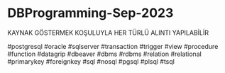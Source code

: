 # DBProgramming-Sep-2023
KAYNAK GÖSTERMEK KOŞULUYLA HER TÜRLÜ ALINTI YAPILABİLİR

#postgresql
#oracle
#sqlserver
#transaction
#trigger
#view
#procedure
#function
#datagrip
#dbeaver
#dbms
#rdbms
#relation
#relational
#primarykey
#foreignkey
#sql
#nosql
#pgsql
#plsql
#tsql
